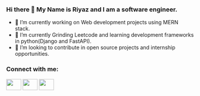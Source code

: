 ### Hi there 👋 My Name is Riyaz and I am a software engineer.


- 🔭 I’m currently working on Web development projects using MERN stack.
- 🌱 I’m currently Grinding Leetcode and learning development frameworks in python(Django and FastAPI).
- 🤔 I’m looking to contribute in open source projects and internship opportunities.

<h3 align="left">Connect with me:</h3>
<p align="left">
<a href="https://twitter.com/RiyazSh26090787" target="blank"><img align="center" src="https://cdn.jsdelivr.net/npm/simple-icons@3.0.1/icons/twitter.svg" alt="" height="30" width="40" /></a>
<a href="https://www.linkedin.com/in/riyaz-shaikh-0604bb227/" target="blank"><img align="center" src="https://cdn.jsdelivr.net/npm/simple-icons@3.0.1/icons/linkedin.svg" alt="" height="30" width="40" /></a>
<a href="https://leetcode.com/riyu2022/" target="blank"><img align="center" src="https://upload.wikimedia.org/wikipedia/commons/a/ab/LeetCode_logo_white_no_text.svg" alt="" height="30" width="40" /></a>




<!--
**riyaz2022/riyaz2022** is a ✨ _special_ ✨ repository because its `README.md` (this file) appears on your GitHub profile.

Here are some ideas to get you started:

- 🔭 I’m currently working on Web development projects using MERN stack
- 🌱 I’m currently learning Django and FastAPI FrameWorks to enhance my skills 
- 👯 I’m looking to collaborate on ...
- 🤔 I’m looking for help with ...
- 💬 Ask me about ...
- 📫 How to reach me: ...
- 😄 Pronouns: ...
- ⚡ Fun fact: ...
-->

